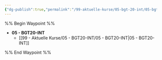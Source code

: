 ```yaml
---
{"dg-publish":true,"permalink":"/99-aktuelle-kurse/05-bgt-20-int/05-bgt-20-int/","dgHomeLink":true,"dgPassFrontmatter":false}
---
```



%% Begin Waypoint %%
- **05 - BGT20-INT**
	- [[99 - Aktuelle Kurse/05 - BGT20-INT/05 - BGT20-INT|05 - BGT20-INT]]

%% End Waypoint %%
